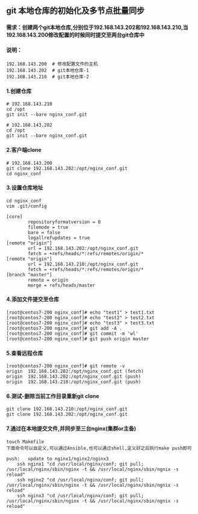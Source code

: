 ## git 本地仓库的初始化及多节点批量同步

#### 需求：创建两个git本地仓库,分别位于192.168.143.202和192.168.143.210,当192.168.143.200修改配置的时候同时提交至两台git仓库中

#### 说明：
```
192.168.143.200  # 修改配置文件的主机
192.168.143.202  # git本地仓库-1
192.168.143.210  # git本地仓库-2
```

#### 1.创建仓库
```
# 192.168.143.210
cd /opt
git init --bare nginx_conf.git

# 192.168.143.202
cd /opt
git init --bare nginx_conf.git
```

#### 2.客户端clone
```
# 192.168.143.200
git clone 192.168.143.202:/opt/nginx_conf.git
cd nginx_conf
```

#### 3.设置仓库地址
```
cd nginx_conf
vim .git/config

[core]
        repositoryformatversion = 0
        filemode = true
        bare = false
        logallrefupdates = true
[remote "origin"]
        url = 192.168.143.202:/opt/nginx_conf.git
        fetch = +refs/heads/*:refs/remotes/origin/*
[remote "origin"]
        url = 192.168.143.210:/opt/nginx_conf.git
        fetch = +refs/heads/*:refs/remotes/origin/*
[branch "master"]
        remote = origin
        merge = refs/heads/master
```

#### 4.添加文件提交至仓库
```
[root@centos7-200 nginx_conf]# echo "test1" > test1.txt
[root@centos7-200 nginx_conf]# echo "test2" > test2.txt
[root@centos7-200 nginx_conf]# echo "test3" > test3.txt
[root@centos7-200 nginx_conf]# git add -A .
[root@centos7-200 nginx_conf]# git commit -m 'wl'
[root@centos7-200 nginx_conf]# git push origin master
```

#### 5.查看远程仓库
```
[root@centos7-200 nginx_conf]# git remote -v
origin	192.168.143.202:/opt/nginx_conf.git (fetch)
origin	192.168.143.202:/opt/nginx_conf.git (push)
origin	192.168.143.210:/opt/nginx_conf.git (push)
```

#### 6.测试-删除当前工作目录重新git clone
```
git clone 192.168.143.210:/opt/nginx_conf.git
git clone 192.168.143.202:/opt/nginx_conf.git
```

#### 7.通过在本地提交文件,并同步至三台nginx(集群or主备)
```
touch Makefile
下面命令可以自定义,可以通过Ansible,也可以通过shell,定义好之后执行make push即可

push:	update to nginx1/nginx2/nginx3
	ssh nginx1 "cd /usr/local/nginx/conf; git pull; /usr/local/nginx/sbin/nginx -t && /usr/local/nginx/sbin/ngnix -s reload"
	ssh nginx2 "cd /usr/local/nginx/conf; git pull; /usr/local/nginx/sbin/nginx -t && /usr/local/nginx/sbin/ngnix -s reload"
	ssh nginx3 "cd /usr/local/nginx/conf; git pull; /usr/local/nginx/sbin/nginx -t && /usr/local/nginx/sbin/ngnix -s reload"
```
